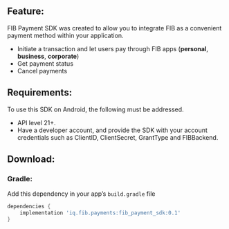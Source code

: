## Feature:

FIB Payment SDK was created to allow you to integrate FIB as a convenient payment method within your application.

* Initiate a transaction and let users pay through FIB apps (**personal**, **business**, **corporate**)
* Get payment status
* Cancel payments

## Requirements:

To use this SDK on Android, the following must be addressed.

* API level 21+.
* Have a developer account, and provide the SDK with your account credentials such as ClientID, ClientSecret, GrantType
  and FIBBackend.

## Download:

### Gradle:

Add this dependency in your app’s `build.gradle` file

```groovy
dependencies {
    implementation 'iq.fib.payments:fib_payment_sdk:0.1'
}
```

